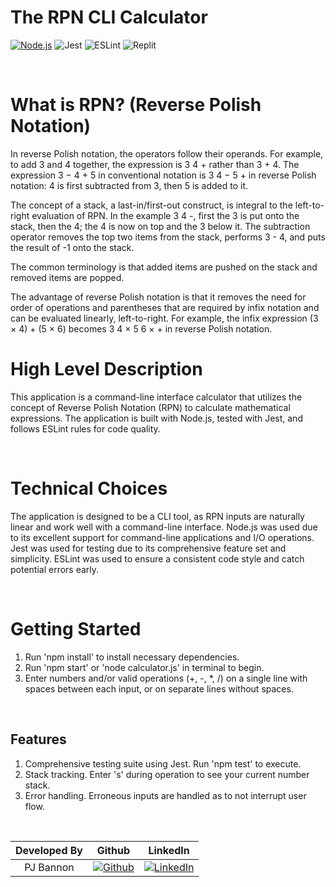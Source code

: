 # The RPN CLI Calculator

[![Node.js](https://img.shields.io/badge/node.js-%23339933.svg?style=for-the-badge&logo=node.js&logoColor=white)](https://nodejs.org/)
![Jest](https://img.shields.io/badge/-jest-%23C21325?style=for-the-badge&logo=jest&logoColor=white)
![ESLint](https://img.shields.io/badge/ESLint-4B3263?style=for-the-badge&logo=eslint&logoColor=white)
![Replit](https://img.shields.io/badge/Replit-DD1200?style=for-the-badge&logo=Replit&logoColor=white)
</div>

<br/>

# What is RPN? (Reverse Polish Notation)
In reverse Polish notation, the operators follow their operands. For example, to add 3 and 4 together, the expression is 3 4 + rather than 3 + 4. The expression 3 − 4 + 5 in conventional notation is 3 4 − 5 + in reverse Polish notation: 4 is first subtracted from 3, then 5 is added to it.

The concept of a stack, a last-in/first-out construct, is integral to the left-to-right evaluation of RPN. In the example 3 4 -, first the 3 is put onto the stack, then the 4; the 4 is now on top and the 3 below it. The subtraction operator removes the top two items from the stack, performs 3 - 4, and puts the result of -1 onto the stack.

The common terminology is that added items are pushed on the stack and removed items are popped.

The advantage of reverse Polish notation is that it removes the need for order of operations and parentheses that are required by infix notation and can be evaluated linearly, left-to-right. For example, the infix expression (3 × 4) + (5 × 6) becomes 3 4 × 5 6 × + in reverse Polish notation.

# High Level Description
This application is a command-line interface calculator that utilizes the concept of Reverse Polish Notation (RPN) to calculate mathematical expressions. The application is built with Node.js, tested with Jest, and follows ESLint rules for code quality.

<br/>

# Technical Choices
The application is designed to be a CLI tool, as RPN inputs are naturally linear and work well with a command-line interface. Node.js was used due to its excellent support for command-line applications and I/O operations. Jest was used for testing due to its comprehensive feature set and simplicity. ESLint was used to ensure a consistent code style and catch potential errors early.

<br/>

# Getting Started
1. Run 'npm install' to install necessary dependencies.
2. Run 'npm start' or 'node calculator.js' in terminal to begin.
3. Enter numbers and/or valid operations (+, -, *, /) on a single line with spaces between each input, or on separate lines without spaces.

<br/>

## Features
1. Comprehensive testing suite using Jest. Run 'npm test' to execute.
2. Stack tracking. Enter 's' during operation to see your current number stack.
3. Error handling. Erroneous inputs are handled as to not interrupt user flow.

<br/>

| Developed By       | Github          | LinkedIn        |
| :------------------: | :-------------: | :-------------: |
| PJ Bannon | [![Github](https://img.shields.io/badge/github-%23121011.svg?style=for-the-badge&logo=github&logoColor=white)](https://github.com/Yomkool) | [![LinkedIn](https://img.shields.io/badge/LinkedIn-%230077B5.svg?logo=linkedin&logoColor=white)](https://www.linkedin.com/in/paulbannon/) |
